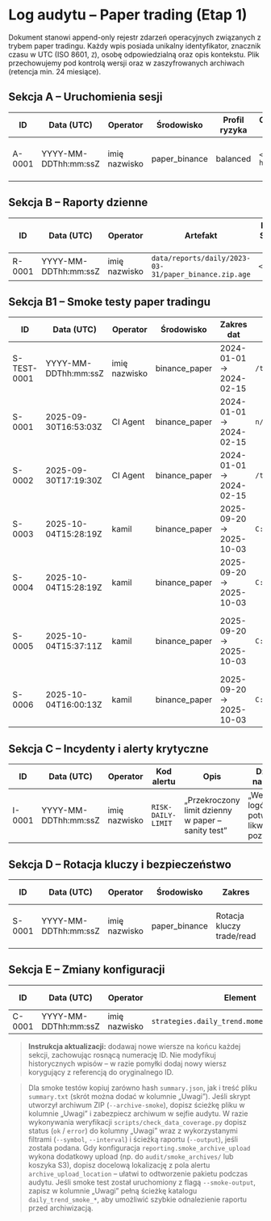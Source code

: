 # Log audytu – Paper trading (Etap 1)

Dokument stanowi append-only rejestr zdarzeń operacyjnych związanych z trybem paper tradingu. Każdy wpis posiada unikalny identyfikator, znacznik czasu w UTC (ISO 8601, `Z`), osobę odpowiedzialną oraz opis kontekstu. Plik przechowujemy pod kontrolą wersji oraz w zaszyfrowanych archiwach (retencja min. 24 miesiące).

## Sekcja A – Uruchomienia sesji
| ID | Data (UTC) | Operator | Środowisko | Profil ryzyka | Commit hash | Uwagi |
|----|------------|----------|------------|---------------|-------------|-------|
| A-0001 | YYYY-MM-DDThh:mm:ssZ | imię nazwisko | paper_binance | balanced | `<git-hash>` | „Start pierwszej sesji testowej” |

## Sekcja B – Raporty dzienne
| ID | Data (UTC) | Operator | Artefakt | Hash SHA-256 | Retencja do | Uwagi |
|----|------------|----------|----------|--------------|-------------|-------|
| R-0001 | YYYY-MM-DDThh:mm:ssZ | imię nazwisko | `data/reports/daily/2023-03-31/paper_binance.zip.age` | `<hash>` | 2025-03-31 | „Raport testowy” |

## Sekcja B1 – Smoke testy paper tradingu
| ID | Data (UTC) | Operator | Środowisko | Zakres dat | Raport (`summary.json`) | Hash SHA-256 | Status alertów | Uwagi |
|----|------------|----------|------------|------------|-------------------------|--------------|----------------|-------|
| S-TEST-0001 | YYYY-MM-DDThh:mm:ssZ | imię nazwisko | binance_paper | 2024-01-01 → 2024-02-15 | `/tmp/daily_trend_smoke_xxx/summary.json` | `<hash>` | OK | „Smoke test sanity” |
 | S-0001 | 2025-09-30T16:53:03Z | CI Agent | binance_paper | 2024-01-01 → 2024-02-15 | `n/a` | `n/a` | ERROR (403 Binance API) | Smoke test przerwany – brak dostępu do API Binance (403 Forbidden) |
| S-0002 | 2025-09-30T17:19:30Z | CI Agent | binance_paper | 2024-01-01 → 2024-02-15 | `/tmp/daily_trend_smoke_jk_rha7g/summary.json` | `c694ac951e24fb214fe8b454b4abb9582d94f59e25ed05f697035d2bff713f87` | WARN (alert channels) | Smoke test ukończony na cache offline; wysyłka alertów nieudana (403 Telegram, DNS e-mail). |
| S-0003 | 2025-10-04T15:28:19Z | kamil | binance_paper | 2025-09-20 → 2025-10-03 | `C:\Users\kamil\Documents\GitHub\Dudzian\audit\smoke_reports\daily_trend_smoke__za8ehui\summary.json` | `58757da67489ea9ccbc59d93c0c944e8c78b8ee49b5de62d6d51a138b0049113` | OK | korekta S-0005; channel=telegram; alerts_audit=logs/alerts_audit.jsonl; last_code=200; telegram_message_id=6; telegram_ok=true |
| S-0004 | 2025-10-04T15:28:19Z | kamil | binance_paper | 2025-09-20 → 2025-10-03 | `C:\Users\kamil\Documents\GitHub\Dudzian\audit\smoke_reports\daily_trend_smoke__za8ehui\summary.json` | `58757da67489ea9ccbc59d93c0c944e8c78b8ee49b5de62d6d51a138b0049113` | OK | korekta S-0003; channel=telegram; alerts_audit=logs/alerts_audit.jsonl; last_code=200; telegram_message_id=6; telegram_ok=true |
| S-0005 | 2025-10-04T15:37:11Z | kamil | binance_paper | 2025-09-20 → 2025-10-03 | `C:\Users\kamil\Documents\GitHub\Dudzian\audit\smoke_reports\daily_trend_smoke__za8ehui\summary.json` | `58757da67489ea9ccbc59d93c0c944e8c78b8ee49b5de62d6d51a138b0049113` | OK | dir=C:\Users\kamil\Documents\GitHub\Dudzian\audit\smoke_reports\daily_trend_smoke__za8ehui; zip=C:\Users\kamil\Documents\GitHub\Dudzian\audit\smoke_reports\daily_trend_smoke__za8ehui.zip; paper_precheck=ok; script=C:\Users\kamil\Documents\GitHub\Dudzian\scripts\paper_precheck.py; report=n/a; thresholds=default; archived: summary, by_interval, by_symbol; alerts_audit=logs/alerts_audit.jsonl; last_code=200; telegram_message_id=6; telegram_ok=true; notatka_operatora=„wpis uzupełniający po teście alertów; bez dodatkowych uwag” |
| S-0006 | 2025-10-04T16:00:13Z | kamil | binance_paper | 2025-09-20 → 2025-10-03 | `C:\Users\kamil\Documents\GitHub\Dudzian\audit\smoke_reports\daily_trend_smoke__za8ehui\summary.json` | `58757da67489ea9ccbc59d93c0c944e8c78b8ee49b5de62d6d51a138b0049113` | OK | korekta S-0005; dir=C:\Users\kamil\Documents\GitHub\Dudzian\audit\smoke_reports\daily_trend_smoke__za8ehui; zip=C:\Users\kamil\Documents\GitHub\Dudzian\audit\smoke_reports\daily_trend_smoke__za8ehui.zip; paper_precheck=ok; thresholds=default; archived: summary, by_interval, by_symbol; alerts_audit=logs/alerts_audit.jsonl; last_code=200; telegram_message_id=7; .env=verified |
## Sekcja C – Incydenty i alerty krytyczne
| ID | Data (UTC) | Operator | Kod alertu | Opis | Działanie naprawcze | Status |
|----|------------|----------|------------|------|---------------------|--------|
| I-0001 | YYYY-MM-DDThh:mm:ssZ | imię nazwisko | `RISK-DAILY-LIMIT` | „Przekroczony limit dzienny w paper – sanity test” | „Weryfikacja logów, potwierdzona likwidacja pozycji” | Zamknięty |

## Sekcja D – Rotacja kluczy i bezpieczeństwo
| ID | Data (UTC) | Operator | Środowisko | Zakres | Hash potwierdzenia | Uwagi |
|----|------------|----------|------------|--------|--------------------|-------|
| S-0001 | YYYY-MM-DDThh:mm:ssZ | imię nazwisko | paper_binance | Rotacja kluczy trade/read | `<hash raportu>` | „Procedura bez-downtime zakończona” |

## Sekcja E – Zmiany konfiguracji
| ID | Data (UTC) | Operator | Element | Poprzednia wartość | Nowa wartość | Uzasadnienie |
|----|------------|----------|---------|-------------------|--------------|--------------|
| C-0001 | YYYY-MM-DDThh:mm:ssZ | imię nazwisko | `strategies.daily_trend.momentum.window_fast` | 20 | 30 | „Optymalizacja walk-forward” |

> **Instrukcja aktualizacji:** dodawaj nowe wiersze na końcu każdej sekcji, zachowując rosnącą numerację ID. Nie modyfikuj historycznych wpisów – w razie pomyłki dodaj nowy wiersz korygujący z referencją do oryginalnego ID.

> Dla smoke testów kopiuj zarówno hash `summary.json`, jak i treść pliku `summary.txt` (skrót można dodać w kolumnie „Uwagi”). Jeśli skrypt utworzył archiwum ZIP (`--archive-smoke`), dopisz ścieżkę pliku w kolumnie „Uwagi” i zabezpiecz archiwum w sejfie audytu. W razie wykonywania weryfikacji `scripts/check_data_coverage.py` dopisz status (`ok` / `error`) do kolumny „Uwagi” wraz z wykorzystanymi filtrami (`--symbol`, `--interval`) i ścieżką raportu (`--output`), jeśli została podana.
> Gdy konfiguracja `reporting.smoke_archive_upload` wykona dodatkowy upload (np. do `audit/smoke_archives/` lub koszyka S3), dopisz docelową lokalizację z pola alertu `archive_upload_location` – ułatwi to odtworzenie pakietu podczas audytu.
> Jeśli smoke test został uruchomiony z flagą `--smoke-output`, zapisz w kolumnie „Uwagi” pełną ścieżkę katalogu `daily_trend_smoke_*`, aby umożliwić szybkie odnalezienie raportu przed archiwizacją.
